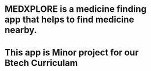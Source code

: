 # MEDXPLORE is a medicine finding app that helps to find medicine nearby.
# This app is Minor project for our Btech Curriculam
